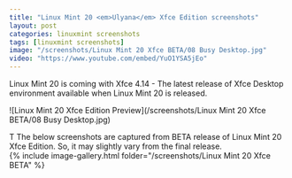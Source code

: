 ```yaml
---
title: "Linux Mint 20 <em>Ulyana</em> Xfce Edition screenshots"
layout: post
categories: linuxmint screenshots
tags: [linuxmint screenshots]
image: "/screenshots/Linux Mint 20 Xfce BETA/08 Busy Desktop.jpg"
video: "https://www.youtube.com/embed/YuO1YSA5jEo"
---
```


Linux Mint 20 is coming with Xfce 4.14 - The latest release of Xfce Desktop environment available when Linux Mint 20 is released.

![Linux Mint 20 Xfce Edition Preview](/screenshots/Linux Mint 20 Xfce BETA/08 Busy Desktop.jpg)

<div class="alert alert-info">T
The below screenshots are captured from BETA release of Linux Mint 20 Xfce Edition. So, it may slightly vary from the final release.</div>
{% include image-gallery.html folder="/screenshots/Linux Mint 20 Xfce BETA" %}




